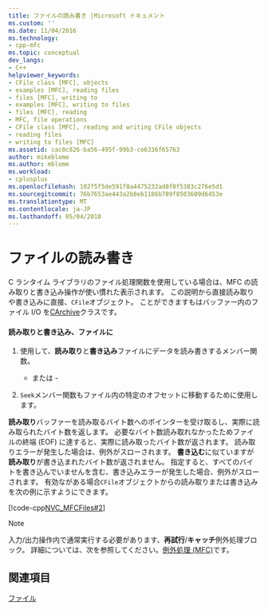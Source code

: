 ```yaml
---
title: ファイルの読み書き |Microsoft ドキュメント
ms.custom: ''
ms.date: 11/04/2016
ms.technology:
- cpp-mfc
ms.topic: conceptual
dev_langs:
- C++
helpviewer_keywords:
- CFile class [MFC], objects
- examples [MFC], reading files
- files [MFC], writing to
- examples [MFC], writing to files
- files [MFC], reading
- MFC, file operations
- CFile class [MFC], reading and writing CFile objects
- reading files
- writing to files [MFC]
ms.assetid: cac0c826-ba56-495f-99b3-ce6336f65763
author: mikeblome
ms.author: mblome
ms.workload:
- cplusplus
ms.openlocfilehash: 102f5f5de591f8a4475232ad8f0f5383c276e5d1
ms.sourcegitcommit: 76b7653ae443a2b8eb1186b789f8503609d6453e
ms.translationtype: MT
ms.contentlocale: ja-JP
ms.lasthandoff: 05/04/2018
---
```

# <a name="reading-and-writing-files"></a>ファイルの読み書き
C ランタイム ライブラリのファイル処理関数を使用している場合は、MFC の読み取りと書き込み操作が使い慣れた表示されます。 この説明から直接読み取りや書き込みに直接、`CFile`オブジェクト。 ことができますもはバッファー内のファイル I/O を[CArchive](../mfc/reference/carchive-class.md)クラスです。  
  
#### <a name="to-read-from-and-write-to-the-file"></a>読み取りと書き込み、ファイルに  
  
1.  使用して、**読み取り**と**書き込み**ファイルにデータを読み書きするメンバー関数。  
  
     - または -  
  
2.  `Seek`メンバー関数もファイル内の特定のオフセットに移動するために使用します。  
  
 **読み取り**バッファーを読み取るバイト数へのポインターを受け取るし、実際に読み取られたバイト数を返します。 必要なバイト数読み取れなかったためファイルの終端 (EOF) に達すると、実際に読み取ったバイト数が返されます。 読み取りエラーが発生した場合は、例外がスローされます。 **書き込む**に似ていますが**読み取り**が書き込まれたバイト数が返されません。 指定すると、すべてのバイトを書き込んでいませんを含む、書き込みエラーが発生した場合、例外がスローされます。 有効ながある場合`CFile`オブジェクトからの読み取りまたは書き込みを次の例に示すようにできます。  
  
 [!code-cpp[NVC_MFCFiles#2](../atl-mfc-shared/reference/codesnippet/cpp/reading-and-writing-files_1.cpp)]  
  
> [!NOTE]
>  入力/出力操作内で通常実行する必要があります、**再試行**/**キャッチ**例外処理ブロック。 詳細については、次を参照してください。[例外処理 (MFC)](../mfc/exception-handling-in-mfc.md)です。  
  
## <a name="see-also"></a>関連項目  
 [ファイル](../mfc/files-in-mfc.md)

